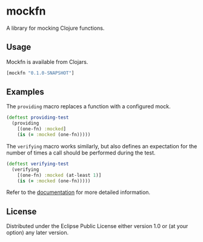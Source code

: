 # mockfn

A library for mocking Clojure functions.

## Usage

Mockfn is available from Clojars.

```clj
[mockfn "0.1.0-SNAPSHOT"]
```

## Examples

The `providing` macro replaces a function with a configured mock.

```clj
(deftest providing-test
  (providing
    [(one-fn) :mocked]
    (is (= :mocked (one-fn)))))
```

The `verifying` macro works similarly, but also defines an expectation
for the number of times a call should be performed during the test.

```clj
(deftest verifying-test
  (verifying
    [(one-fn) :mocked (at-least 1)]
    (is (= :mocked (one-fn)))))
```

Refer to the [documentation](doc/documentation.md) for more detailed
information.

## License

Distributed under the Eclipse Public License either version 1.0 or (at
your option) any later version.
